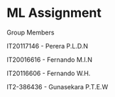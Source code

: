 # ML Assignment

Group Members 


IT20117146 - Perera P.L.D.N

IT20016616 - Fernando M.I.N

IT20116606 - Fernando W.H.

IT2-386436 - Gunasekara P.T.E.W

